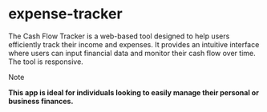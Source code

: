 # expense-tracker

The Cash Flow Tracker is a web-based tool designed to help users efficiently track their income and expenses. It provides an intuitive interface where users can input financial data and monitor their cash flow over time. The tool is responsive.

> [!NOTE]  
> <b>This app is ideal for individuals looking to easily manage their personal or business finances.</b>
